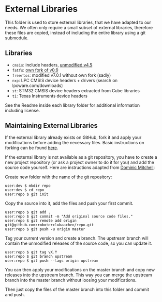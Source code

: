 External Libraries
==================
This folder is used to store external libraries, that we have adapted to our needs.
We often only require a small subset of external libraries, therefore these files are copied, instead of including the entire library using a git submodule.

Libraries
---------

- `cmsis`: include headers, [unmodified v4.5](https://github.com/ARM-software/CMSIS/)
- `fatfs`: [own fork of v0.9](https://github.com/roboterclubaachen/fatfs)
- `freertos`: modified v7.0.1 without own fork (sadly)
- `nxp`: LPC CMSIS device headers + drivers (search on lpcware.com/downloads)
- `st`: STM32 CMSIS device headers extracted from Cube libraries
- `ti`: Texas Instruments device headers

See the Readme inside each library folder for additional information including license.

Maintaining External Libraries
------------------------------
If the external library already exists on GitHub, fork it and apply
your modifications before adding the necessary files.
Basic instructions on forking can be found [here](http://help.github.com/fork-a-repo/).

If the external library is not available as a git repository, you have to create a
new project repository (or ask a project owner to do it for you) and add the source code yourself.
Here are instructions adapted from [Dominic Mitchell](http://happygiraffe.net/blog/2008/02/07/vendor-branches-in-git/):

Create new folder with the name of the git repository:

    user:dev $ mkdir repo
    user:dev $ cd repo
    user:repo $ git init

Copy the source into it, add the files and push your first commit.

    user:repo $ git add .
    user:repo $ git commit -m "Add original source code files."
    user:repo $ git remote add origin git@github.com:roboterclubaachen/repo.git
    user:repo $ git push -u origin master

Tag your current version and create a branch.
The upstream branch will contain the unmodified releases of the source code, so you can update it.

    user:repo $ git tag vX.Y
    user:repo $ git branch upstream
    user:repo $ git push --tags origin upstream

You can then apply your modifications on the master branch and copy new releases into the upstream branch.
This way you can merge the upstream branch into the master branch without loosing your modifications.

Then just copy the files of the master branch into this folder and commit and push.
